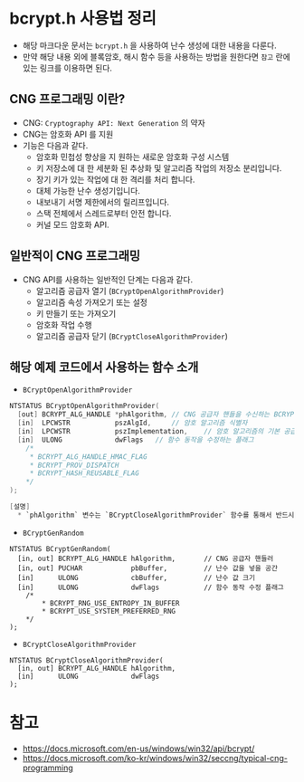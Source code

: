# bcrypt.h 사용법 정리

* 해당 마크다운 문서는 `bcrypt.h` 을 사용하여 난수 생성에 대한 내용을 다룬다. 
* 만약 해당 내용 외에 블록암호, 해시 함수 등을 사용하는 방법을 원한다면 `참고` 란에 있는 링크를 이용하면 된다.  

## CNG 프로그래밍 이란?

* CNG: `Cryptography API: Next Generation` 의 약자
* CNG는 암호화 API 를 지원
* 기능은 다음과 같다.
  * 암호화 민첩성 향상을 지 원하는 새로운 암호화 구성 시스템
  * 키 저장소에 대 한 세분화 된 추상화 및 알고리즘 작업의 저장소 분리입니다.
  * 장기 키가 있는 작업에 대 한 격리를 처리 합니다.
  * 대체 가능한 난수 생성기입니다.
  * 내보내기 서명 제한에서의 릴리프입니다.
  * 스택 전체에서 스레드로부터 안전 합니다.
  * 커널 모드 암호화 API.

## 일반적이 CNG 프로그래밍

* CNG API를 사용하는 일반적인 단계는 다음과 같다. 
  * 알고리즘 공급자 열기 (`BCryptOpenAlgorithmProvider`)
  * 알고리즘 속성 가져오기 또는 설정
  * 키 만들기 또는 가져오기
  * 암호화 작업 수행
  * 알고리즘 공급자 닫기 (`BCryptCloseAlgorithmProvider`)

## 해당 예제 코드에서 사용하는 함수 소개

* `BCryptOpenAlgorithmProvider`
```c
NTSTATUS BCryptOpenAlgorithmProvider(
  [out] BCRYPT_ALG_HANDLE *phAlgorithm, // CNG 공급자 핸들을 수신하는 BCRYPT_ALG_HANDLE 변수에 대한 포인터
  [in]  LPCWSTR           pszAlgId,     // 암호 알고리즘 식별자
  [in]  LPCWSTR           pszImplementation,    // 암호 알고리즘의 기본 공급자
  [in]  ULONG             dwFlags   // 함수 동작을 수정하는 플래그 
    /*
     * BCRYPT_ALG_HANDLE_HMAC_FLAG
     * BCRYPT_PROV_DISPATCH
     * BCRYPT_HASH_REUSABLE_FLAG
    */
);

[설명]
  * `phAlgorithm` 변수는 `BCryptCloseAlgorithmProvider` 함수를 통해서 반드시 close 시켜줘야 한다.
```
* `BCryptGenRandom`
```
NTSTATUS BCryptGenRandom(
  [in, out] BCRYPT_ALG_HANDLE hAlgorithm,       // CNG 공급자 핸들러
  [in, out] PUCHAR            pbBuffer,         // 난수 값을 넣을 공간
  [in]      ULONG             cbBuffer,         // 난수 값 크기
  [in]      ULONG             dwFlags           // 함수 동작 수정 플래그
    /*
        * BCRYPT_RNG_USE_ENTROPY_IN_BUFFER
        * BCRYPT_USE_SYSTEM_PREFERRED_RNG
    */
);
```
* `BCryptCloseAlgorithmProvider`
```
NTSTATUS BCryptCloseAlgorithmProvider(
  [in, out] BCRYPT_ALG_HANDLE hAlgorithm,
  [in]      ULONG             dwFlags
);
```

# 참고 

* https://docs.microsoft.com/en-us/windows/win32/api/bcrypt/ 
* https://docs.microsoft.com/ko-kr/windows/win32/seccng/typical-cng-programming
